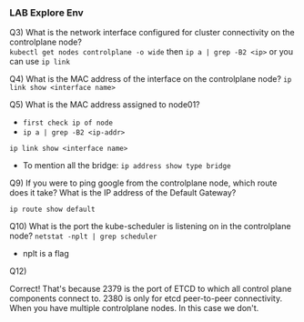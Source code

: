 ### LAB Explore Env

Q3) What is the network interface configured for cluster connectivity on the controlplane node? <br>
`kubectl get nodes controlplane -o wide`
then `ip a | grep -B2 <ip>`
or you can use `ip link`

Q4) What is the MAC address of the interface on the controlplane node?
`ip link show <interface name>`

Q5) What is the MAC address assigned to node01?
- `first check ip of node`
- `ip a | grep -B2 <ip-addr>`

`ip link show <interface name>`

- To mention all the bridge: `ip address show type bridge`

Q9) If you were to ping google from the controlplane node, which route does it take?
What is the IP address of the Default Gateway?

`ip route show default`

Q10) What is the port the kube-scheduler is listening on in the controlplane node?
`netstat -nplt | grep scheduler`

- nplt is a flag 

Q12)

Correct! That's because 2379 is the port of ETCD to which all control plane components connect to. 2380 is only for etcd peer-to-peer connectivity. When you have multiple controlplane nodes. In this case we don't.